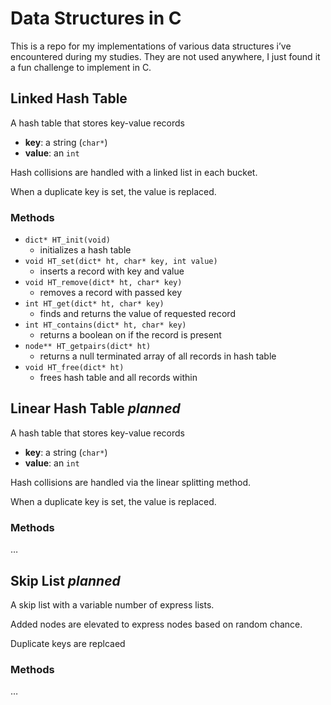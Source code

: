 # Data Structures in C

This is a repo for my implementations of various data structures i’ve encountered during my studies. They are not used anywhere, I just found it a fun challenge to implement in C.



## Linked Hash Table

A hash table that stores key-value records

- **key**: a string (`char*`)
- **value**: an `int`



Hash collisions are handled with a linked list in each bucket.

When a duplicate key is set, the value is replaced.

### Methods

- `dict* HT_init(void)`
    - initializes a hash table
- `void HT_set(dict* ht, char* key, int value)`
    - inserts a record with key and value
- `void HT_remove(dict* ht, char* key)`
    - removes a record with passed key
- `int HT_get(dict* ht, char* key)`
    - finds and returns the value of requested record
- `int HT_contains(dict* ht, char* key)`
    - returns a boolean on if the record is present
- `node** HT_getpairs(dict* ht)`
    - returns a null terminated array of all records in hash table
- `void HT_free(dict* ht)`
    - frees hash table and all records within



## Linear Hash Table *planned*

A hash table that stores key-value records

- **key**: a string (`char*`)
- **value**: an `int`



Hash collisions are handled via the linear splitting method.

When a duplicate key is set, the value is replaced.



### Methods

…



## Skip List *planned*

A skip list with a variable number of express lists.

Added nodes are elevated to express nodes based on random chance.

Duplicate keys are replcaed



### Methods

…